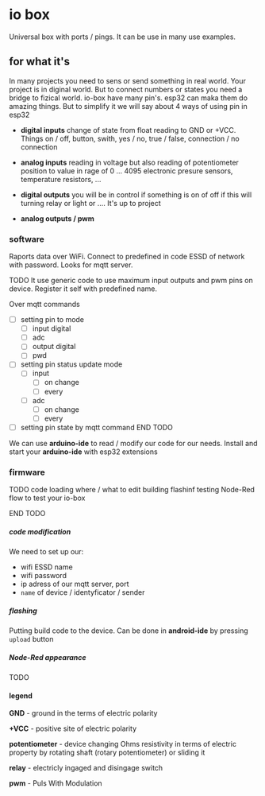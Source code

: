 # io box

Universal box with ports / pings. It can be use in many use examples.


## for what it's

In many projects you need to sens or send something in real world. Your project is in diginal world. But to connect numbers or states you need a bridge to fizical world. io-box have many pin's. esp32 can maka them do amazing things. But to simplify it we will say about 4 ways of using pin in esp32

- **digital inputs**
    change of state from float reading to GND or +VCC.
    Things on / off, button, swith, yes / no, true / false, connection / no connection

- **analog inputs**
    reading in voltage but also reading of potentiometer position to value in rage of 0 ... 4095
    electronic presure sensors, temperature resistors, ...

- **digital outputs**
    you will be in control if something is on of off
    if this will turning relay or light or .... It's up to project

- **analog outputs / pwm**



### software

Raports data over WiFi.
Connect to predefined in code ESSD of network with password.
Looks for mqtt server.

TODO
It use generic code to use maximum input outputs and pwm pins on device. 
Register it self with predefined name.

Over mqtt commands
- [ ] setting pin to mode
    - [ ] input digital
    - [ ] adc
    - [ ] output digital
    - [ ] pwd
- [ ] setting pin status update mode
    - [ ] input
        - [ ] on change
        - [ ] every
    - [ ] adc
        - [ ] on change
        - [ ] every
- [ ] setting pin state by mqtt command
END TODO

We can use **arduino-ide** to read / modify our code for our needs.
Install and start your **arduino-ide** with esp32 extensions


### firmware

TODO
code loading
where / what to edit
building
flashinf
testing
Node-Red flow to test your io-box

END TODO



##### code modification

We need to set up our:
- wifi ESSD name
- wifi password
- ip adress of our mqtt server, port
- `name` of device / identyficator / sender


##### flashing

Putting build code to the device. Can be done in **android-ide** by pressing `upload` button 



##### Node-Red appearance

TODO





#### legend

**GND** - ground in the terms of electric polarity

**+VCC** - positive site of electric polarity

**potentiometer** - device changing Ohms resistivity in terms of electric property by rotating shaft (rotary potentiometer) or sliding it 

**relay** - electricly ingaged and disingage switch

**pwm** - Puls With Modulation
